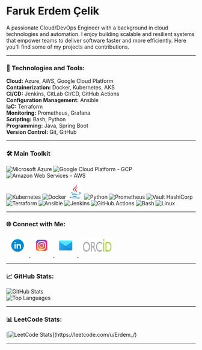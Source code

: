 <!-- Professional DevOps Engineer Profile -->

# Faruk Erdem Çelik 

A passionate Cloud/DevOps Engineer with a background in cloud technologies and automation. I enjoy building scalable and resilient systems that empower teams to deliver software faster and more efficiently. Here you'll find some of my projects and contributions.

---

### 🔧 Technologies and Tools:

**Cloud:** Azure, AWS, Google Cloud Platform  
**Containerization:** Docker, Kubernetes, AKS  
**CI/CD:** Jenkins, GitLab CI/CD, GitHub Actions  
**Configuration Management:** Ansible  
**IaC:** Terraform  
**Monitoring:** Prometheus, Grafana  
**Scripting:** Bash, Python  
**Programming:** Java, Spring Boot  
**Version Control:** Git, GitHub


---

### 🛠️ Main Toolkit

<p>
  <img src="https://www.vectorlogo.zone/logos/microsoft_azure/microsoft_azure-icon.svg" title="Microsoft Azure" alt="Microsoft Azure" width="40" height="40"/>
  <img src="https://www.vectorlogo.zone/logos/google_cloud/google_cloud-icon.svg" title="Google Cloud Platform - GCP" alt="Google Cloud Platform - GCP" width="40" height="40"/>
  <img src="https://www.vectorlogo.zone/logos/amazon_aws/amazon_aws-icon.svg" title="Amazon Web Services - AWS" alt="Amazon Web Services - AWS" width="40" height="40"/>
<p/>

<p>
  <img src="https://www.vectorlogo.zone/logos/kubernetes/kubernetes-icon.svg" title="Kubernetes" alt="Kubernetes" width="40" height="40"/>
  <img src="https://www.vectorlogo.zone/logos/docker/docker-icon.svg" title="Docker" alt="Docker" width="40" height="40"/>
  <img src="https://raw.githubusercontent.com/devicons/devicon/master/icons/java/java-original.svg" title="Java" alt="Java" width="40" height="40"/>
  <img src="https://www.vectorlogo.zone/logos/python/python-icon.svg" title="Python" alt="Python" width="40" height="40"/>
  <img src="https://www.vectorlogo.zone/logos/prometheusio/prometheusio-icon.svg" title="Prometheus" alt="Prometheus" width="40" height="40"/>
  <img src="https://www.vectorlogo.zone/logos/vaultproject/vaultproject-icon.svg" title="Vault HashiCorp" alt="Vault HashiCorp" width="40" height="40"/>
  <img src="https://www.vectorlogo.zone/logos/terraformio/terraformio-icon.svg" title="Terraform" alt="Terraform" width="40" height="40"/>
  <img src="https://www.vectorlogo.zone/logos/ansible/ansible-icon.svg" title="Ansible" alt="Ansible" width="40" height="40"/>
  <img src="https://www.vectorlogo.zone/logos/jenkins/jenkins-icon.svg" title="Jenkins" alt="Jenkins" width="40" height="40"/>
  <img src="https://github.githubassets.com/images/modules/site/features/actions-icon-actions.svg" title="GitHub Actions" alt="GitHub Actions" width="40" height="40"/>
  <img src="https://www.vectorlogo.zone/logos/gnu_bash/gnu_bash-icon.svg" title="Bash" alt="Bash" width="40" height="40"/>
  <img src="https://www.vectorlogo.zone/logos/linux/linux-icon.svg" title="Linux" alt="Linux" width="40" height="40"/>
<p/>

---

### 🌐 Connect with Me:

<a href="https://www.linkedin.com/in/faruk-erdem-%C3%A7elik-39bb46302/" target="_blank">
  <img src="linkedin.png" alt="LinkedIn" width="40" height="40" style="margin: 10px;"/>
</a>
<a href="https://www.instagram.com/faruk_erdemcelik/" target="_blank">
  <img src="instagram.png" alt="Instagram" width="40" height="40" style="margin: 10px;"/>
</a>
<a href="mailto:farukerdemc@gmail.com" target="_blank">
  <img src="letter.png" alt="Email" width="40" height="40" style="margin: 10px;"/>
</a>
<a href="https://orcid.org/0000-0002-1825-0097" target="_blank">
  <img src="ORCID_logo.png" alt="ORCID" width="80" height="40" style="margin: 10px;"/>
</a>

---

### 📈 GitHub Stats:

![GitHub Stats](https://github-readme-stats.vercel.app/api?username=Thridioux&show_icons=true&theme=radical)  
![Top Languages](https://github-readme-stats.vercel.app/api/top-langs/?username=Thridioux&layout=compact&theme=radical)

---

### 📊 LeetCode Stats:

[![LeetCode Stats](https://leetcode-stats.vercel.app/api?username=Erdem_)](https://leetcode.com/u/Erdem_/)

---

